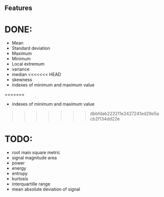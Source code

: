 ## Features

# DONE:

* Mean
* Standard deviation
* Maximum
* Minimum
* Local extremum
* variance
* median
<<<<<<< HEAD
* skewness
* indexes of minimum and maximum value

=======
* indexes of minimum and maximum value
>>>>>>> dbbfdab222211e2427241ed29e5acb2f134dd22e

# TODO:

* root main square metric
* signal magnitude area
* power
* energy
* entropy
* kurtosis
* interquartille range
* mean absolute deviation of signal
